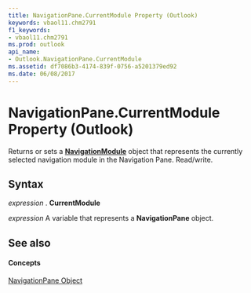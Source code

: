 ```yaml
---
title: NavigationPane.CurrentModule Property (Outlook)
keywords: vbaol11.chm2791
f1_keywords:
- vbaol11.chm2791
ms.prod: outlook
api_name:
- Outlook.NavigationPane.CurrentModule
ms.assetid: df7086b3-4174-839f-0756-a5201379ed92
ms.date: 06/08/2017
---
```



# NavigationPane.CurrentModule Property (Outlook)

Returns or sets a  **[NavigationModule](navigationmodule-object-outlook.md)** object that represents the currently selected navigation module in the Navigation Pane. Read/write.


## Syntax

 _expression_ . **CurrentModule**

 _expression_ A variable that represents a **NavigationPane** object.


## See also


#### Concepts


[NavigationPane Object](navigationpane-object-outlook.md)

